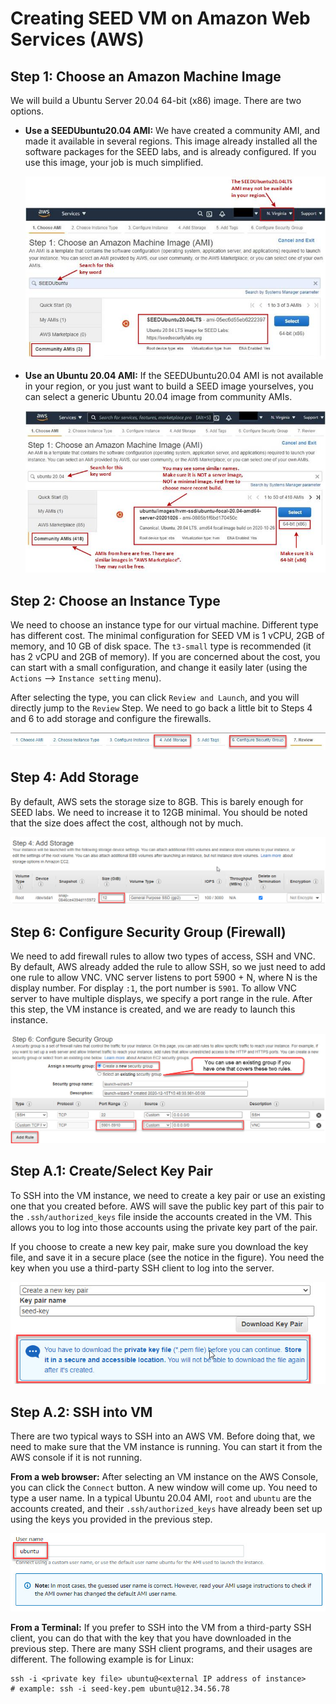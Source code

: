 # Creating SEED VM on Amazon Web Services (AWS)

## Step 1: Choose an Amazon Machine Image 

We will build a Ubuntu Server 20.04 64-bit (x86) image. There are two options.

- **Use a SEEDUbuntu20.04 AMI:** 
We have created a community AMI, and made it available 
in several regions. This image already installed all the software packages 
for the SEED labs, and is already configured. If you use this image, 
your job is much simplified. 

  ![SEED AMI](./Figs/aws-seedubuntu20-04-ami.jpg)

- **Use an Ubuntu 20.04 AMI:** If the SEEDUbuntu20.04 AMI is not available in 
your region, or you just want to build a SEED image yourselves, you can 
select a generic Ubuntu 20.04 image from community AMIs.

  ![Ubuntu AMI](./Figs/aws-ubuntu20-04-ami.jpg)


## Step 2: Choose an Instance Type 

We need to choose an instance type for our virtual machine. Different 
type has different cost. The minimal configuration for SEED VM is 
1 vCPU, 2GB of memory, and 10 GB of disk space. The `t3-small` type is
recommended (it has 2 vCPU and 2GB of memory). If you are concerned
about the cost, you can start with a small configuration, and change
it easily later (using the `Actions` --> `Instance setting` menu).

After selecting the type, you can click `Review and Launch`, and you will
directly jump to the `Review` Step.  We need to go back a little bit to
Steps 4 and 6 to add storage and configure the firewalls.

  ![Steps](./Figs/aws-steps.jpg)

## Step 4: Add Storage

By default, AWS sets the storage size to 8GB. This is barely enough for SEED
labs. We need to increase it to 12GB minimal. You should be 
noted that the size does affect the cost, although not by much. 

  ![Add storage](./Figs/aws-add-storage.jpg)


## Step 6: Configure Security Group (Firewall)

We need to add firewall rules to allow two types of access, SSH and VNC. 
By default, AWS already added the rule to allow SSH, so we just need to 
add one rule to allow VNC. VNC server listens to port 5900 + N,
where N is the display number. For display `:1`, the port number is 
`5901`. To allow VNC server to have multiple displays, we specify 
a port range in the rule. 
After this step, the VM instance is created, and we are ready to launch this 
instance. 

  ![Firewall rules](./Figs/aws-firewall.jpg)


## Step A.1: Create/Select Key Pair

To SSH into the VM instance, we need to create 
a key pair or use an existing one that you created before. AWS will
save the public key part of this pair to the `.ssh/authorized_keys` 
file inside the accounts created in the VM. This allows you to log into
those accounts using the private key part of the pair.

If you choose to create a new key pair, make sure you download the key file,
and save it in a secure place (see the notice in the figure). You need the 
key when you use a third-party SSH client to log into the server.

  ![new key](./Figs/aws-new-key.jpg)


## Step A.2: SSH into VM 

There are two typical ways to SSH into an AWS VM. Before doing that,
we need to make sure that the VM instance is running. You can 
start it from the AWS console if it is not running. 

**From a web browser:** After selecting an VM instance on the AWS Console, 
you can click the `Connect` button. A new window will come up. You need to 
type a user name. In a typical Ubuntu 20.04 AMI, `root` and `ubuntu` 
are the accounts created, and their `.ssh/authorized_keys` have already
been set up using the keys you provided in the previous step.


  ![connect](./Figs/aws-connect.jpg)


**From a Terminal:** If you prefer to SSH into the VM from a third-party
SSH client, you can do that with the key that you have downloaded in
the previous step. There are many SSH client programs, and their usages
are different. The following example is for Linux:

```
ssh -i <private key file> ubuntu@<external IP address of instance>
# example: ssh -i seed-key.pem ubuntu@12.34.56.78
```

